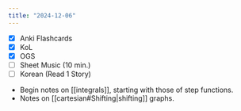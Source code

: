 ```yaml
---
title: "2024-12-06"
---
```


- [x] Anki Flashcards
- [x] KoL
- [x] OGS
- [ ] Sheet Music (10 min.)
- [ ] Korean (Read 1 Story)

* Begin notes on [[integrals]], starting with those of step functions.
* Notes on [[cartesian#Shifting|shifting]] graphs.